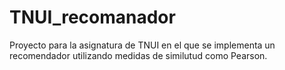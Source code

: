 # TNUI_recomanador
Proyecto para la asignatura de TNUI en el que se implementa un recomendador utilizando medidas de similutud como Pearson.
